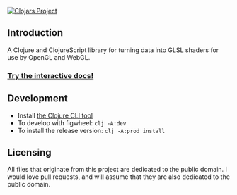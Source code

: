 [![Clojars Project](https://img.shields.io/clojars/v/iglu.svg)](https://clojars.org/iglu)

## Introduction

A Clojure and ClojureScript library for turning data into GLSL shaders for use by OpenGL and WebGL.

### [Try the interactive docs!](https://oakes.github.io/iglu/)

## Development

* Install [the Clojure CLI tool](https://clojure.org/guides/getting_started#_clojure_installer_and_cli_tools)
* To develop with figwheel: `clj -A:dev`
* To install the release version: `clj -A:prod install`

## Licensing

All files that originate from this project are dedicated to the public domain. I would love pull requests, and will assume that they are also dedicated to the public domain.
